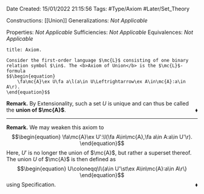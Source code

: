 <div class="topSpace"></div>

Date Created: 15/01/2022 21:15:56
Tags: #Type/Axiom #Later/Set_Theory

Constructions: [[Union]]
Generalizations: <i>Not Applicable</i>

Properties: <i>Not Applicable</i>
Sufficiencies: <i>Not Applicable</i>
Equivalences: <i>Not Applicable</i>

``` ad-Axiom
title: Axiom.

Consider the first-order language $\mc{L}$ consisting of one binary relation symbol $\in$. The <b>Axiom of Union</b> is the $\mc{L}$-formula
$$\begin{equation}
    \fa\mc{A}\ex U\fa a\l(a\in U\Leftrightarrow\ex A\in\mc{A}:a\in A\r).
\end{equation}$$

```

<b>Remark.</b> By Extensionality, such a set $U$ is unique and can thus be called the <b>union of $\mc{A}$</b>.<span style="float:right;">$\blacklozenge$</span>

---

<b>Remark.</b> We may weaken this axiom to
$$\begin{equation}
    \fa\mc{A}\ex U':\l(\fa A\in\mc{A},\fa a\in A:a\in U'\r).
\end{equation}$$
Here, $U'$ is no longer the union of $\mc{A}$, but rather a superset thereof. The union $U$ of $\mc{A}$ is then defined as
$$\begin{equation}
    U\coloneqq\l\{a\in U'\st\ex A\in\mc{A}:a\in A\r\}
\end{equation}$$
using Specification.<span style="float:right;">$\blacklozenge$</span>
